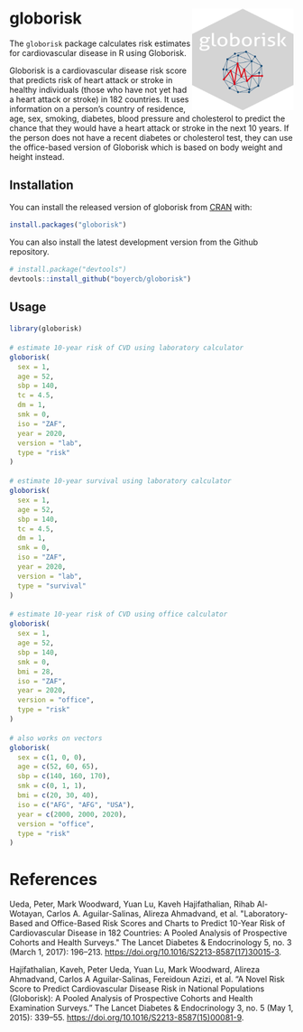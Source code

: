 # globorisk <img src="man/figures/logo.png" align="right" width="180" height="180"/>

<!-- badges: start -->
<!-- badges: end -->
The `globorisk` package calculates risk estimates for cardiovascular disease
in R using Globorisk.

Globorisk is a cardiovascular disease risk score that predicts risk of
heart attack or stroke in healthy individuals (those who have not yet had a
heart attack or stroke) in 182 countries. It uses information on a
person’s country of residence, age, sex, smoking, diabetes, blood pressure and
cholesterol to predict the chance that they would have a heart attack or stroke
in the next 10 years. If the person does not have a recent diabetes or
cholesterol test, they can use the office-based version of Globorisk which is
based on body weight and height instead.

## Installation

You can install the released version of globorisk from [CRAN](https://CRAN.R-project.org) with:

``` r
install.packages("globorisk")
```

You can also install the latest development version from the Github repository.

``` r
# install.package("devtools")
devtools::install_github("boyercb/globorisk")
```

## Usage

``` r
library(globorisk)

# estimate 10-year risk of CVD using laboratory calculator 
globorisk(
  sex = 1,
  age = 52,
  sbp = 140,
  tc = 4.5,
  dm = 1,
  smk = 0,
  iso = "ZAF",
  year = 2020,
  version = "lab",
  type = "risk"
)

# estimate 10-year survival using laboratory calculator 
globorisk(
  sex = 1,
  age = 52,
  sbp = 140,
  tc = 4.5,
  dm = 1,
  smk = 0,
  iso = "ZAF",
  year = 2020,
  version = "lab",
  type = "survival"
)

# estimate 10-year risk of CVD using office calculator 
globorisk(
  sex = 1,
  age = 52,
  sbp = 140,
  smk = 0,
  bmi = 28,
  iso = "ZAF",
  year = 2020,
  version = "office",
  type = "risk"
)

# also works on vectors
globorisk(
  sex = c(1, 0, 0),
  age = c(52, 60, 65),
  sbp = c(140, 160, 170),
  smk = c(0, 1, 1),
  bmi = c(20, 30, 40),
  iso = c("AFG", "AFG", "USA"),
  year = c(2000, 2000, 2020),
  version = "office",
  type = "risk"
)


```

# References
Ueda, Peter, Mark Woodward, Yuan Lu, Kaveh Hajifathalian, Rihab Al-Wotayan,
Carlos A. Aguilar-Salinas, Alireza Ahmadvand, et al. "Laboratory-Based and
Office-Based Risk Scores and Charts to Predict 10-Year Risk of Cardiovascular
Disease in 182 Countries: A Pooled Analysis of Prospective Cohorts and Health
Surveys." The Lancet Diabetes & Endocrinology 5, no. 3 (March 1, 2017):
196–213. https://doi.org/10.1016/S2213-8587(17)30015-3.

Hajifathalian, Kaveh, Peter Ueda, Yuan Lu, Mark Woodward, Alireza Ahmadvand,
Carlos A Aguilar-Salinas, Fereidoun Azizi, et al. “A Novel Risk Score to
Predict Cardiovascular Disease Risk in National Populations (Globorisk): A
Pooled Analysis of Prospective Cohorts and Health Examination Surveys.” The
Lancet Diabetes & Endocrinology 3, no. 5 (May 1, 2015): 339–55.
https://doi.org/10.1016/S2213-8587(15)00081-9.

